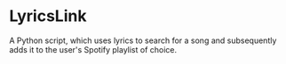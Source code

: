 # LyricsLink
A Python script, which uses lyrics to search for a song and subsequently adds it to the user's Spotify playlist of choice.
